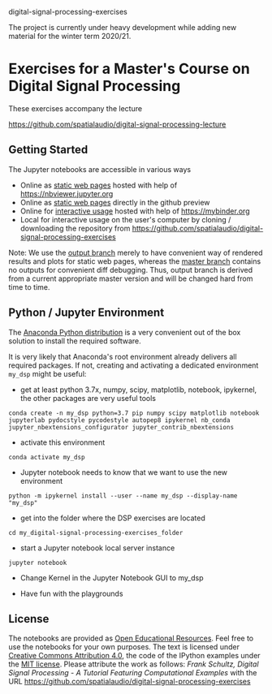 digital-signal-processing-exercises

The project is currently under heavy development while adding new material for
the winter term 2020/21.

# Exercises for a Master's Course on Digital Signal Processing

These exercises accompany the lecture

https://github.com/spatialaudio/digital-signal-processing-lecture


## Getting Started

The Jupyter notebooks are accessible in various ways

- Online as [static web pages](https://nbviewer.jupyter.org/github/spatialaudio/digital-signal-processing-exercises/blob/outputs/index.ipynb) hosted with help of https://nbviewer.jupyter.org
- Online as [static web pages](https://github.com/spatialaudio/digital-signal-processing-exercises/blob/outputs/index.ipynb) directly in the github preview
- Online for [interactive usage](https://mybinder.org/v2/gh/spatialaudio/digital-signal-processing-exercises/master) hosted with help of https://mybinder.org
- Local for interactive usage on the user's computer by cloning / downloading the repository from
https://github.com/spatialaudio/digital-signal-processing-exercises

Note: We use the [output branch](https://github.com/spatialaudio/digital-signal-processing-exercises/tree/outputs) merely to have convenient way of rendered results and
plots for static web pages, whereas the [master branch](https://github.com/spatialaudio/digital-signal-processing-exercises) contains no outputs
for convenient diff debugging. Thus, output branch is derived from a current
appropriate master version and will be changed hard from time to time.

## Python / Jupyter Environment

The [Anaconda Python distribution](https://www.anaconda.com/products/individual)
is a very convenient out of the box solution to install the required software.

It is very likely that Anaconda's root environment already delivers all
required packages.
If not, creating and activating a dedicated environment `my_dsp` might be useful:

- get at least python 3.7x, numpy, scipy, matplotlib, notebook, ipykernel, the
other packages are very useful tools

`conda create -n my_dsp python=3.7 pip numpy scipy matplotlib notebook jupyterlab pydocstyle pycodestyle autopep8 ipykernel nb_conda jupyter_nbextensions_configurator jupyter_contrib_nbextensions`

- activate this environment

`conda activate my_dsp`

- Jupyter notebook needs to know that we want to use the new environment

`python -m ipykernel install --user --name my_dsp --display-name "my_dsp"`

- get into the folder where the DSP exercises are located

`cd my_digital-signal-processing-exercises_folder`

- start a Jupyter notebook local server instance

`jupyter notebook`

- Change Kernel in the Jupyter Notebook GUI to my_dsp

- Have fun with the playgrounds

## License

The notebooks are provided as [Open Educational Resources](https://en.wikipedia.org/wiki/Open_educational_resources). Feel free to use the notebooks for your own purposes. The text is licensed under [Creative Commons Attribution 4.0](https://creativecommons.org/licenses/by/4.0/), the code of the IPython examples under the [MIT license](https://opensource.org/licenses/MIT). Please attribute the work as follows: *Frank Schultz, Digital Signal Processing - A Tutorial Featuring Computational Examples* with the URL https://github.com/spatialaudio/digital-signal-processing-exercises

